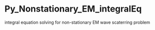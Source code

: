 # Py_Nonstationary_EM_integralEq
integral equation solving for non-stationary EM wave scaterring problem
